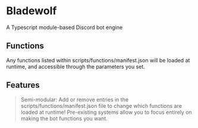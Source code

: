 # Bladewolf
A Typescript module-based Discord bot engine

## Functions
Any functions listed within scripts/functions/manifest.json will be loaded at runtime, and accessible through the parameters you set.

## Features
> Semi-modular: Add or remove entries in the scripts/functions/manifest.json file to change which functions are loaded at runtime!
> Pre-existing systems allow you to focus entirely on making the bot functions you want.
